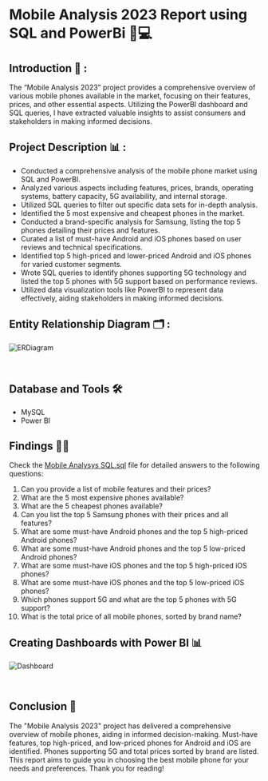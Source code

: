 # Mobile Analysis 2023 Report using SQL and PowerBi 📱💻

## Introduction 🚀 : 
The “Mobile Analysis 2023” project provides a comprehensive overview of various mobile phones available in the market, focusing on their features, prices, and other essential aspects. Utilizing the PowerBI dashboard and SQL queries, I have extracted valuable insights to assist consumers and stakeholders in making informed decisions. <br>

## Project Description 📊 :

-	Conducted a comprehensive analysis of the mobile phone market using SQL and PowerBI.
-	Analyzed various aspects including features, prices, brands, operating systems, battery capacity, 5G availability, and internal storage.
-	Utilized SQL queries to filter out specific data sets for in-depth analysis.
-	Identified the 5 most expensive and cheapest phones in the market.
-	Conducted a brand-specific analysis for Samsung, listing the top 5 phones detailing their prices and features.
-	Curated a list of must-have Android and iOS phones based on user reviews and technical specifications.
-	Identified top 5 high-priced and lower-priced Android and iOS phones for varied customer segments.
-	Wrote SQL queries to identify phones supporting 5G technology and listed the top 5 phones with 5G support based on performance reviews.
-	Utilized data visualization tools like PowerBI to represent data effectively, aiding stakeholders in making informed decisions. <br>

## Entity Relationship Diagram 🗂️ :
![ERDiagram](https://github.com/chandrashekharmotigi/Mobile-Analysis-2023/blob/main/ER%20Diagram.png) 

<br>

## Database and Tools 🛠️
- MySQL
- Power BI <br>

## Findings 🕵️‍♂️
Check the [Mobile Analysys SQL.sql](https://github.com/chandrashekharmotigi/Mobile-Analysis-2023/blob/main/Mobile%20Analysis%20SQL.sql) file for detailed answers to the following questions:

1.	Can you provide a list of mobile features and their prices?
2.	What are the 5 most expensive phones available?
3.	What are the 5 cheapest phones available?
4.	Can you list the top 5 Samsung phones with their prices and all features?
5.	What are some must-have Android phones and the top 5 high-priced Android phones?
6.	What are some must-have Android phones and the top 5 low-priced Android phones?
7.	What are some must-have iOS phones and the top 5 high-priced iOS phones?
8.	What are some must-have iOS phones and the top 5 low-priced iOS phones?
9.	Which phones support 5G and what are the top 5 phones with 5G support?
10.	What is the total price of all mobile phones, sorted by brand name? <br>

## Creating Dashboards with Power BI 📊

![Dashboard](https://github.com/chandrashekharmotigi/Mobile-Analysis-2023/blob/main/Dashboard.png)

<br>

## Conclusion 🎉
The "Mobile Analysis 2023" project has delivered a comprehensive overview of mobile phones, aiding in informed decision-making. Must-have features, top high-priced, and low-priced phones for Android and iOS are identified. Phones supporting 5G and total prices sorted by brand are listed. This report aims to guide you in choosing the best mobile phone for your needs and preferences. Thank you for reading!




